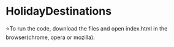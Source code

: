 # HolidayDestinations

:star:To run the code, download the files and open index.html in the browser(chrome, opera or mozilla).
